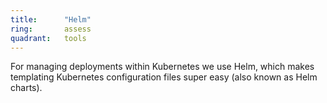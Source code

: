 ```yaml
---
title:      "Helm"
ring:       assess
quadrant:   tools
---
```


For managing deployments within Kubernetes we use Helm, which makes templating Kubernetes configuration files super easy (also known as Helm charts).
